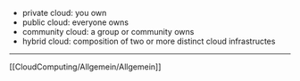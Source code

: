 - private cloud: you own
- public cloud: everyone owns
- community cloud: a group or community owns
- hybrid cloud: composition of two or more distinct cloud infrastructes

---
[[CloudComputing/Allgemein/Allgemein]]